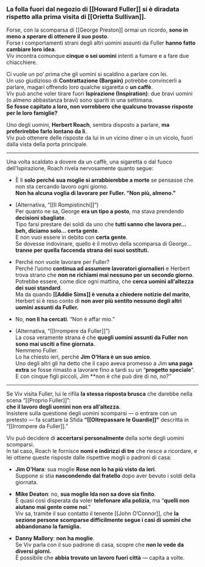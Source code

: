 ### La folla fuori dal negozio di [[Howard Fuller]] si è diradata rispetto alla prima visita di [[Orietta Sullivan]].

Forse, con la scomparsa di [[George Preston]] ormai un ricordo, **sono in meno a sperare di ottenere il suo posto**.  
Forse i comportamenti strani degli altri uomini assunti da Fuller **hanno fatto cambiare loro idea**.  
Viv incontra comunque **cinque o sei uomini** intenti a fumare e a fare due chiacchiere.

Ci vuole un po’ prima che gli uomini si scaldino a parlare con lei.  
Un uso giudizioso di **Contrattazione (Bargain)** potrebbe convincerli a parlare, magari offrendo loro qualche sigaretta o **un caffè**.  
Viv può anche voler tirare fuori **Ispirazione (Inspiration)**: due bravi uomini (o almeno abbastanza bravi) sono spariti in una settimana.  
**Se fosse capitato a loro, non vorrebbero che qualcuno trovasse risposte per le loro famiglie?**

Uno degli uomini, **Herbert Roach**, sembra disposto a parlare, **ma preferirebbe farlo lontano da lì**.  
Viv può ottenere delle risposte da lui in un vicino diner o in un vicolo, fuori dalla vista della porta principale.

---

Una volta scaldato a dovere da un caffè, una sigaretta o dal fuoco dell’Ispirazione, Roach rivela nervosamente quanto segue:

- È lì **solo perché sua moglie si arrabbierebbe a morte** se pensasse che non sta cercando lavoro ogni giorno.  
    **Non ha alcuna voglia di lavorare per Fuller. “Non più, almeno.”**
    
- (Alternativa, “[[Il Rompistinchi]]”)  
    Per quanto ne sa, George **era un tipo a posto**, ma stava prendendo **decisioni sbagliate**.  
    Tipo farsi prestare dei soldi da uno che **tutti sanno che lavora per... beh, diciamo solo... certa gente**.  
    E non vuoi essere in debito con **certa gente**.  
    Se dovesse indovinare, quello è il motivo della scomparsa di George...  
    **tranne per quella faccenda strana dei suoi sostituti.**
    
- Perché non vuole lavorare per Fuller?  
    Perché l’uomo **continua ad assumere lavoratori giornalieri** e Herbert trova strano che **non ne richiami mai nessuno per un secondo giorno**.  
    Potrebbe essere, come dice ogni mattina, che **cerca uomini all’altezza dei suoi standard**.  
    Ma da quando **[[Addie Sims]] è venuta a chiedere notizie del marito**, Herbert si è reso conto di **non aver più sentito nessuno degli altri uomini assunti da Fuller.**
    
- No, **non li ha cercati**. “Non è affar mio.”
    
- (Alternativa, “[[Irrompere da Fuller]]”)  
    La cosa veramente strana è che **quegli uomini assunti da Fuller non sono mai usciti a fine giornata.**  
    Nemmeno Fuller.  
    Lo ha chiesto ieri, perché **Jim O’Hara è un suo amico**.  
    Uno degli altri gli ha detto che il capo aveva promesso a Jim **una paga extra** se fosse rimasto a lavorare fino a tardi su un “**progetto speciale**”.  
    E con cinque figli piccoli, Jim **non è che può dire di no, no?”
    

---

Se Viv visita Fuller, lui le rifila **la stessa risposta brusca** che darebbe nella scena “[[Proprio Fuller]]”:  
**che il lavoro degli uomini non era all’altezza.**  
Insistere sulla questione degli uomini scomparsi — o entrare con un pretesto — fa scattare la Sfida **“[[Oltrepassare le Guardie]]”** descritta in “[[Irrompere da Fuller]].”

Viv può decidere di **accertarsi personalmente** della sorte degli uomini scomparsi.  
In tal caso, Roach le fornisce **nomi e indirizzi di tre** che riesce a ricordare, e lei ottiene queste risposte dalle rispettive mogli o padroni di casa:

- **Jim O’Hara**: sua moglie **Rose non lo ha più visto da ieri**.  
    Suppone si stia **nascondendo dal fratello** dopo aver bevuto i soldi della giornata.
    
- **Mike Deaton**: no, **sua moglie Ida non sa dove sia finito**.  
    È quasi così disperata da voler **telefonare alla polizia**, ma “**quelli non aiutano mai gente come noi**.”  
    Viv sa, tramite il suo contatto il tenente [[John O’Connor]], che **la sezione persone scomparse difficilmente segue i casi di uomini che abbandonano la famiglia.**
    
- **Danny Mallory**: **non ha moglie**.  
    Se Viv parla con il suo padrone di casa, scopre che **non lo vede da diversi giorni.**  
    È possibile che **abbia trovato un lavoro fuori città** — capita a volte.
    
